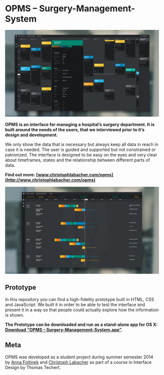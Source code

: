 # OPMS – Surgery-Management-System

![](readme/opms-3.jpg)

**OPMS is an interface for managing a hospital’s surgery department. It is built around the needs of the users, that we interviewed prior to it’s design and development.**

We only show the data that is necessary but always keep all data in reach in case it is needed. The user is guided and supported but not constrained or patronized. The interface is designed to be easy on the eyes and very clear about timeframes, states and the relationship between different parts of data.

**Find out more: [www.christophlabacher.com/opms](http://www.christophlabacher.com/opms)**

![](readme/opms-4.jpg)

## Prototype

In this repository you can find a high-fidelity prototype built in HTML, CSS and JavaScript. We built it in order to be able to test the interface and present it in a way so that people could actually explore how the information is shown.

**The Prototype can be downloaded and run as a stand-alone app for OS X: [Download “OPMS – Surgery-Management-System.app”](https://github.com/ChristophLabacher/OPMS-Surgery-Management-System/releases/download/0.1.0/OPMS-Surgery-Management-System.app.zip).**

## Meta
OPMS was developed as a student project during summer semester 2014 by [Anna Foltinek](http://anna-foltinek.de) and [Christoph Labacher](http://christophlabacher.com) as part of a course in Interface Design by Thomas Techert.
